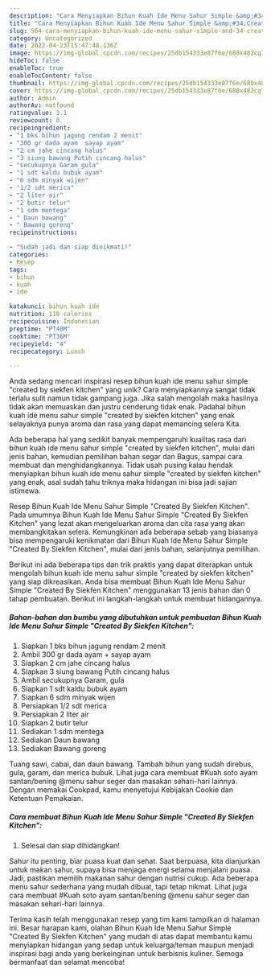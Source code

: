 ```yaml
---
description: "Cara Menyiapkan Bihun Kuah Ide Menu Sahur Simple &amp;#34;Created By Siekfen Kitchen&amp;#34; yang Bisa Manjain Lidah"
title: "Cara Menyiapkan Bihun Kuah Ide Menu Sahur Simple &amp;#34;Created By Siekfen Kitchen&amp;#34; yang Bisa Manjain Lidah"
slug: 564-cara-menyiapkan-bihun-kuah-ide-menu-sahur-simple-and-34-created-by-siekfen-kitchen-and-34-yang-bisa-manjain-lidah
category: Uncategorized
date: 2022-04-23T15:47:48.136Z
image: https://img-global.cpcdn.com/recipes/25db154333e87f6e/680x482cq70/bihun-kuah-ide-menu-sahur-simple-created-by-siekfen-kitchen-foto-resep-utama.jpg
hideToc: false
enableToc: true
enableTocContent: false
thumbnail: https://img-global.cpcdn.com/recipes/25db154333e87f6e/680x482cq70/bihun-kuah-ide-menu-sahur-simple-created-by-siekfen-kitchen-foto-resep-utama.jpg
cover: https://img-global.cpcdn.com/recipes/25db154333e87f6e/680x482cq70/bihun-kuah-ide-menu-sahur-simple-created-by-siekfen-kitchen-foto-resep-utama.jpg
author: Admin
authorAv: notfound
ratingvalue: 3.1
reviewcount: 8
recipeingredient:
- "1 bks bihun jagung rendam 2 menit"
- "300 gr dada ayam  sayap ayam"
- "2 cm jahe cincang halus"
- "3 siung bawang Putih cincang halus"
- "secukupnya Garam gula"
- "1 sdt kaldu bubuk ayam"
- "6 sdm minyak wijen"
- "1/2 sdt merica"
- "2 liter air"
- "2 butir telur"
- "1 sdm mentega"
- " Daun bawang"
- " Bawang goreng"
recipeinstructions:

- "Sudah jadi dan siap dinikmati!"
categories:
- Resep
tags:
- bihun
- kuah
- ide

katakunci: bihun kuah ide 
nutrition: 110 calories
recipecuisine: Indonesian
preptime: "PT40M"
cooktime: "PT36M"
recipeyield: "4"
recipecategory: Lunch

---
```





Anda sedang mencari inspirasi resep bihun kuah ide menu sahur simple &#34;created by siekfen kitchen&#34; yang unik? Cara menyiapkannya sangat tidak terlalu sulit namun tidak gampang juga. Jika salah mengolah maka hasilnya tidak akan memuaskan dan justru cenderung tidak enak. Padahal bihun kuah ide menu sahur simple &#34;created by siekfen kitchen&#34; yang enak selayaknya punya aroma dan rasa yang dapat memancing selera Kita.





Ada beberapa hal yang sedikit banyak mempengaruhi kualitas rasa dari bihun kuah ide menu sahur simple &#34;created by siekfen kitchen&#34;, mulai dari jenis bahan, kemudian pemilihan bahan segar dan Bagus, sampai cara membuat dan menghidangkannya. Tidak usah pusing kalau hendak menyiapkan bihun kuah ide menu sahur simple &#34;created by siekfen kitchen&#34; yang enak,      asal sudah tahu triknya maka hidangan ini bisa jadi sajian istimewa.














Resep Bihun Kuah Ide Menu Sahur Simple &#34;Created By Siekfen Kitchen&#34;. Pada umumnya Bihun Kuah Ide Menu Sahur Simple &#34;Created By Siekfen Kitchen&#34; yang lezat akan mengeluarkan aroma dan cita rasa yang akan membangkitakan selera. Kemungkinan ada beberapa sebab yang biasanya bisa mempengaruki kenikmatan dari Bihun Kuah Ide Menu Sahur Simple &#34;Created By Siekfen Kitchen&#34;, mulai dari jenis bahan, selanjutnya pemilihan.






Berikut ini ada beberapa tips dan trik praktis yang dapat diterapkan untuk mengolah bihun kuah ide menu sahur simple &#34;created by siekfen kitchen&#34; yang siap dikreasikan. Anda bisa membuat Bihun Kuah Ide Menu Sahur Simple &#34;Created By Siekfen Kitchen&#34; menggunakan 13 jenis bahan dan 0 tahap pembuatan. Berikut ini langkah-langkah untuk membuat hidangannya.

<!--inarticleads1-->

##### Bahan-bahan dan bumbu yang dibutuhkan untuk pembuatan Bihun Kuah Ide Menu Sahur Simple &#34;Created By Siekfen Kitchen&#34;:

1. Siapkan 1 bks bihun jagung rendam 2 menit
1. Ambil 300 gr dada ayam + sayap ayam
1. Siapkan 2 cm jahe cincang halus
1. Siapkan 3 siung bawang Putih cincang halus
1. Ambil secukupnya Garam, gula
1. Siapkan 1 sdt kaldu bubuk ayam
1. Siapkan 6 sdm minyak wijen
1. Persiapkan 1/2 sdt merica
1. Persiapkan 2 liter air
1. Siapkan 2 butir telur
1. Sediakan 1 sdm mentega
1. Sediakan  Daun bawang
1. Sediakan  Bawang goreng


Tuang sawi, cabai, dan daun bawang. Tambah bihun yang sudah direbus, gula, garam, dan merica bubuk. Lihat juga cara membuat #Kuah soto ayam santan/bening @menu sahur seger dan masakan sehari-hari lainnya. Dengan memakai Cookpad, kamu menyetujui Kebijakan Cookie dan Ketentuan Pemakaian. 

<!--inarticleads2-->

##### Cara membuat Bihun Kuah Ide Menu Sahur Simple &#34;Created By Siekfen Kitchen&#34;:


1. Selesai dan siap dihidangkan!

Sahur itu penting, biar puasa kuat dan sehat. Saat berpuasa, kita dianjurkan untuk makan sahur, supaya bisa menjaga energi selama menjalani puasa. Jadi, pastikan memilih makanan sahur dengan nutrisi cukup. Ada beberapa menu sahur sederhana yang mudah dibuat, tapi tetap nikmat. Lihat juga cara membuat #Kuah soto ayam santan/bening @menu sahur seger dan masakan sehari-hari lainnya. 

Terima kasih telah menggunakan resep yang tim kami tampilkan di halaman ini. Besar harapan kami, olahan Bihun Kuah Ide Menu Sahur Simple &#34;Created By Siekfen Kitchen&#34; yang mudah di atas dapat membantu kamu menyiapkan hidangan yang sedap untuk keluarga/teman maupun menjadi inspirasi bagi anda yang berkeinginan untuk berbisnis kuliner. Semoga bermanfaat dan selamat mencoba!
